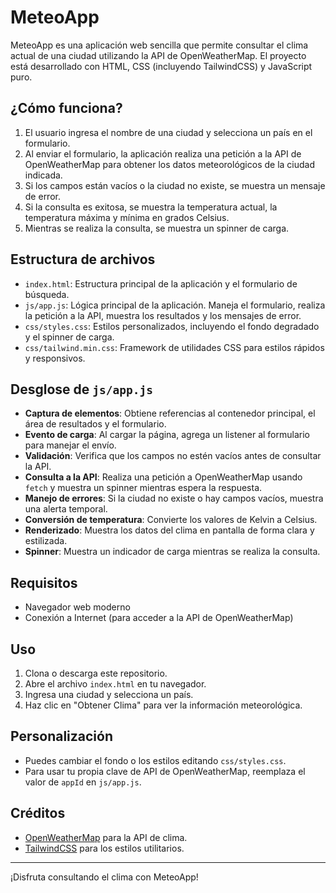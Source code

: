 # MeteoApp

MeteoApp es una aplicación web sencilla que permite consultar el clima actual de una ciudad utilizando la API de OpenWeatherMap. El proyecto está desarrollado con HTML, CSS (incluyendo TailwindCSS) y JavaScript puro.

## ¿Cómo funciona?

1. El usuario ingresa el nombre de una ciudad y selecciona un país en el formulario.
2. Al enviar el formulario, la aplicación realiza una petición a la API de OpenWeatherMap para obtener los datos meteorológicos de la ciudad indicada.
3. Si los campos están vacíos o la ciudad no existe, se muestra un mensaje de error.
4. Si la consulta es exitosa, se muestra la temperatura actual, la temperatura máxima y mínima en grados Celsius.
5. Mientras se realiza la consulta, se muestra un spinner de carga.

## Estructura de archivos

- `index.html`: Estructura principal de la aplicación y el formulario de búsqueda.
- `js/app.js`: Lógica principal de la aplicación. Maneja el formulario, realiza la petición a la API, muestra los resultados y los mensajes de error.
- `css/styles.css`: Estilos personalizados, incluyendo el fondo degradado y el spinner de carga.
- `css/tailwind.min.css`: Framework de utilidades CSS para estilos rápidos y responsivos.

## Desglose de `js/app.js`

- **Captura de elementos**: Obtiene referencias al contenedor principal, el área de resultados y el formulario.
- **Evento de carga**: Al cargar la página, agrega un listener al formulario para manejar el envío.
- **Validación**: Verifica que los campos no estén vacíos antes de consultar la API.
- **Consulta a la API**: Realiza una petición a OpenWeatherMap usando `fetch` y muestra un spinner mientras espera la respuesta.
- **Manejo de errores**: Si la ciudad no existe o hay campos vacíos, muestra una alerta temporal.
- **Conversión de temperatura**: Convierte los valores de Kelvin a Celsius.
- **Renderizado**: Muestra los datos del clima en pantalla de forma clara y estilizada.
- **Spinner**: Muestra un indicador de carga mientras se realiza la consulta.

## Requisitos

- Navegador web moderno
- Conexión a Internet (para acceder a la API de OpenWeatherMap)

## Uso

1. Clona o descarga este repositorio.
2. Abre el archivo `index.html` en tu navegador.
3. Ingresa una ciudad y selecciona un país.
4. Haz clic en "Obtener Clima" para ver la información meteorológica.

## Personalización

- Puedes cambiar el fondo o los estilos editando `css/styles.css`.
- Para usar tu propia clave de API de OpenWeatherMap, reemplaza el valor de `appId` en `js/app.js`.

## Créditos

- [OpenWeatherMap](https://openweathermap.org/) para la API de clima.
- [TailwindCSS](https://tailwindcss.com/) para los estilos utilitarios.

---

¡Disfruta consultando el clima con MeteoApp! 